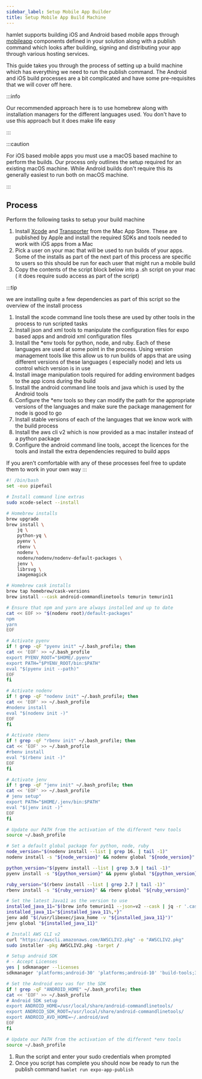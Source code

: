```yaml
---
sidebar_label: Setup Mobile App Builder
title: Setup Mobile App Build Machine
---
```


hamlet supports building iOS and Android based mobile apps through [mobileapp](https://docs.hamlet.io/reference?type=Component&instance=mobileapp) components defined in your solution along with a publish command which looks after building, signing and distributing your app through various hosting services.

This guide takes you through the process of setting up a build machine which has everything we need to run the publish command. The Android and iOS build processes are a bit complicated and have some pre-requisites that we will cover off here.

:::info

Our recommended approach here is to use homebrew along with installation managers for the different languages used. You don't have to use this approach but it does make life easy

:::

:::caution

For iOS based mobile apps you must use a macOS based machine to perform the builds. Our process only outlines the setup required for an existing macOS machine. While Android builds don't require this its generally easiest to run both on macOS machine.

:::

## Process

Perform the following tasks to setup your build machine

1. Install [Xcode](https://apps.apple.com/au/app/xcode/id497799835?mt=12) and [Transporter](https://apps.apple.com/au/app/transporter/id1450874784?mt=12) from the Mac App Store. These are published by Apple and install the required SDKs and tools needed to work with iOS apps from a Mac
1. Pick a user on your mac that will be used to run builds of your apps. Some of the installs as part of the next part of this process are specific to users so this should be run for each user that might run a mobile build
1. Copy the contents of the script block below into a .sh script on your mac ( it does require sudo access as part of the script)

:::tip

we are installing quite a few dependencies as part of this script so the overview of the install process

1. Install the xcode command line tools these are used by other tools in the process to run scripted tasks
1. Install json and xml tools to manipulate the configuration files for expo based apps and android xml configuration files
1. Install the *env tools for python, node, and ruby. Each of these languages are used at some point in the process. Using version management tools like this allow us to run builds of apps that are using different versions of these languages ( especially node) and lets us control which version is in use
1. Install image manipulation tools required for adding environment badges to the app icons during the build
1. Install the android command line tools and java which is used by the Android tools
1. Configure the *env tools so they can modify the path for the appropriate versions of the languages and make sure the package management for node is good to go
1. Install stable versions of each of the languages that we know work with the build process
1. Install the aws cli v2 which is now provided as a mac installer instead of a python package
1. Configure the android command line tools, accept the licences for the tools and install the extra dependencies required to build apps

If you aren't comfortable with any of these processes feel free to update them to work in your own way
:::

```bash
#! /bin/bash
set -euo pipefail

# Install command line extras
sudo xcode-select --install

# Homebrew installs
brew upgrade
brew install \
    jq \
    python-yq \
    pyenv \
    rbenv \
    nodenv \
    nodenv/nodenv/nodenv-default-packages \
    jenv \
    librsvg \
    imagemagick

# Homebrew cask installs
brew tap homebrew/cask-versions
brew install --cask android-commandlinetools temurin temurin11

# Ensure that npm and yarn are always installed and up to date
cat << EOF >> "$(nodenv root)/default-packages"
npm
yarn
EOF

# Activate pyenv
if ! grep -qF "pyenv init" ~/.bash_profile; then
cat << 'EOF' >> ~/.bash_profile
export PYENV_ROOT="$HOME/.pyenv"
export PATH="$PYENV_ROOT/bin:$PATH"
eval "$(pyenv init --path)"
EOF
fi

# Activate nodenv
if ! grep -qF "nodenv init" ~/.bash_profile; then
cat << 'EOF' >> ~/.bash_profile
#nodenv install
eval "$(nodenv init -)"
EOF
fi

# Activate rbenv
if ! grep -qF "rbenv init" ~/.bash_profile; then
cat << 'EOF' >> ~/.bash_profile
#rbenv install
eval "$(rbenv init -)"
EOF
fi

# Activate jenv
if ! grep -qF "jenv init" ~/.bash_profile; then
cat << 'EOF' >> ~/.bash_profile
# jenv setup"
export PATH="$HOME/.jenv/bin:$PATH"
eval "$(jenv init -)"
EOF
fi

# Update our PATH from the activation of the different *env tools
source ~/.bash_profile

# Set a default global package for python, node, ruby
node_version="$(nodenv install --list | grep 16. | tail -1)"
nodenv install -s "${node_version}" && nodenv global "${node_version}"

python_version="$(pyenv install --list | grep 3.9 | tail -1)"
pyenv install -s "${python_version}" && pyenv global "${python_version}"

ruby_version="$(rbenv install --list | grep 2.7 | tail -1)"
rbenv install -s "${ruby_version}" && rbenv global "${ruby_version}"

# Set the latest Java11 as the version to use
installed_java_11="$(brew info temurin11 --json=v2 --cask | jq -r '.casks[0].installed')"
installed_java_11="${installed_java_11%,*}"
jenv add "$(/usr/libexec/java_home -v "${installed_java_11}")"
jenv global "${installed_java_11}"

# Install AWS CLI v2
curl "https://awscli.amazonaws.com/AWSCLIV2.pkg" -o "AWSCLIV2.pkg"
sudo installer -pkg AWSCLIV2.pkg -target /

# Setup android SDK
# - Accept Licenses
yes | sdkmanager --licenses
sdkmanager 'platforms;android-30' 'platforms;android-10' 'build-tools;30.0.2' 'ndk;21.0.6113669'

# Set the Android env vas for the SDK
if ! grep -qF "ANDROID_HOME" ~/.bash_profile; then
cat << 'EOF' >> ~/.bash_profile
# Android SDK setup
export ANDROID_HOME=/usr/local/share/android-commandlinetools/
export ANDROID_SDK_ROOT=/usr/local/share/android-commandlinetools/
export ANDROID_AVD_HOME=~/.android/avd
EOF
fi

# Update our PATH from the activation of the different *env tools
source ~/.bash_profile
```

1. Run the script and enter your sudo credentials when prompted
1. Once you script has complete you should now be ready to run the publish command `hamlet run expo-app-publish`
